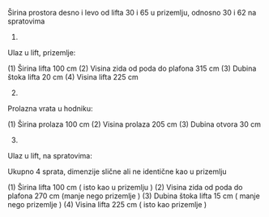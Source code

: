 Širina prostora desno i levo od lifta 30 i 65 u prizemlju, odnosno 30 i 62 na spratovima


1.
Ulaz u lift, prizemlje:

(1) Širina lifta 100 cm
(2) Visina zida od poda do plafona 315 cm 
(3) Dubina štoka lifta 20 cm
(4) Visina lifta 225 cm

2.
Prolazna vrata u hodniku:

(1) Širina prolaza 100 cm
(2) Visina prolaza 205 cm
(3) Dubina otvora 30 cm

3.
Ulaz u lift, na spratovima:

Ukupno 4 sprata, dimenzije slične ali ne identične kao u prizemlju

(1) Širina lifta 100 cm ( isto kao u prizemlju )
(2) Visina zida od poda do plafona 270 cm  (manje nego prizemlje )
(3) Dubina štoka lifta 15 cm ( manje nego prizemlje )
(4) Visina lifta 225 cm ( isto kao prizemlje )
<!--stackedit_data:
eyJoaXN0b3J5IjpbLTkwNjMxNjExNl19
-->